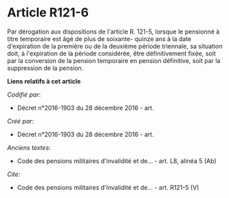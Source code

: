 # Article R121-6

Par dérogation aux dispositions de l'article R. 121-5, lorsque le pensionné à titre temporaire est âgé de plus de soixante-
quinze ans à la date d'expiration de la première ou de la deuxième période triennale, sa situation doit, à l'expiration de la
période considérée, être définitivement fixée, soit par la conversion de la pension temporaire en pension définitive, soit
par la suppression de la pension.

**Liens relatifs à cet article**

_Codifié par_:

  - Décret n°2016-1903 du 28 décembre 2016 - art.

_Créé par_:

  - Décret n°2016-1903 du 28 décembre 2016 - art.

_Anciens textes_:

  - Code des pensions militaires d'invalidité et de... - art. L8, alinéa 5 (Ab)

_Cite_:

  - Code des pensions militaires d'invalidité et de... - art. R121-5 (V)
